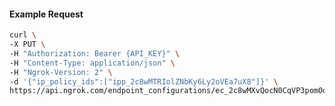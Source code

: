<!-- Code generated for API Clients. DO NOT EDIT. -->

#### Example Request

```bash
curl \
-X PUT \
-H "Authorization: Bearer {API_KEY}" \
-H "Content-Type: application/json" \
-H "Ngrok-Version: 2" \
-d '{"ip_policy_ids":["ipp_2c8wMTRIolZNbKy6Ly2oVEa7uX8"]}' \
https://api.ngrok.com/endpoint_configurations/ec_2c8wMXvQocN0CqVP3pomOoyyxnF/ip_policy
```
